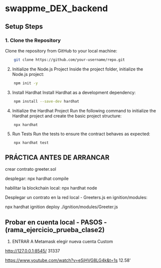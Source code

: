 # swappme_DEX_backend

## Setup Steps

### 1. Clone the Repository
Clone the repository from GitHub to your local machine:
```bash
    git clone https://github.com/your-username/repo.git
```

2. Initialize the Node.js Project
Inside the project folder, initialize the Node.js project:
```bash
    npm init -y
```

3. Install Hardhat
Install Hardhat as a development dependency:
```bash
    npm install --save-dev hardhat
```

4. Initialize the Hardhat Project
Run the following command to initialize the Hardhat project and create the basic project structure:
```shell
    npx hardhat
```

5. Run Tests
Run the tests to ensure the contract behaves as expected:
```shell
    npx hardhat test
```

## PRÁCTICA ANTES DE ARRANCAR
crear contrato greeter.sol

desplegar:
npx hardhat compile

habilitar la blockchain local:
npx hardhat node

Desplegar un contrato en la red local - Greeters.js en ignition/modules:

npx hardhat ignition deploy ./ignition/modules/Greeter.js

## Probar en cuenta local - PASOS - (rama_ejercicio_prueba_clase2)

1. ENTRAR A Metamask
elegir nueva cuenta Custom

http://127.0.0.1:8545/
31337

https://www.youtube.com/watch?v=eSjHVG8LG4k&t=1s 12.58' 